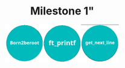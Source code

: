 <h1 align="center">Milestone 1"</h1>

<p align="center" width="100%"><a href="born2beroot"><img src="../documentation/milestone_1/born2beroot.png" width="100" /><a/><a href="printf/"><img src="../documentation/milestone_1/ft_printf.png" width="100" /></a><a href="get_next_line/"><img src="../documentation/milestone_1/get_next_line.png" width="100" /></a></p>
